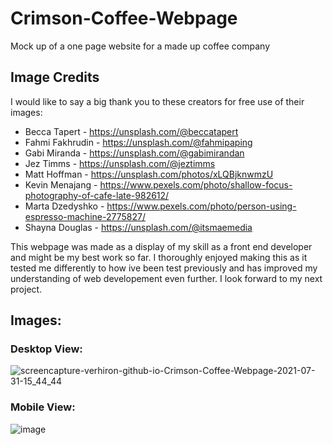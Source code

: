 # Crimson-Coffee-Webpage
Mock up of a one page website for a made up coffee company

## Image Credits

I would like to say a big thank you to these creators for free use of their images:

* Becca Tapert - https://unsplash.com/@beccatapert
* Fahmi Fakhrudin - https://unsplash.com/@fahmipaping
* Gabi Miranda - https://unsplash.com/@gabimirandan
* Jez Timms - https://unsplash.com/@jeztimms
* Matt Hoffman - https://unsplash.com/photos/xLQBjknwmzU
* Kevin Menajang - https://www.pexels.com/photo/shallow-focus-photography-of-cafe-late-982612/
* Marta Dzedyshko - https://www.pexels.com/photo/person-using-espresso-machine-2775827/
* Shayna Douglas - https://unsplash.com/@itsmaemedia

This webpage was made as a display of my skill as a front end developer and might be my best work so far.
I thoroughly enjoyed making this as it tested me differently to how ive been test previously and has improved my understanding of web developement even further.
I look forward to my next project. 

## Images:

### Desktop View:

![screencapture-verhiron-github-io-Crimson-Coffee-Webpage-2021-07-31-15_44_44](https://user-images.githubusercontent.com/70725429/127743595-f9da0262-d08f-42e7-9fa6-c18d6e3848ba.png)

### Mobile View:

![image](https://user-images.githubusercontent.com/70725429/127743620-536163dd-2182-437e-b1d7-0c6411b8e52e.png)
